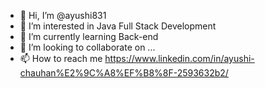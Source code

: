 - 👋 Hi, I’m @ayushi831
- 👀 I’m interested in Java Full Stack Development
- 🌱 I’m currently learning Back-end
- 💞️ I’m looking to collaborate on ...
- 📫 How to reach me https://www.linkedin.com/in/ayushi-chauhan%E2%9C%A8%EF%B8%8F-2593632b2/
